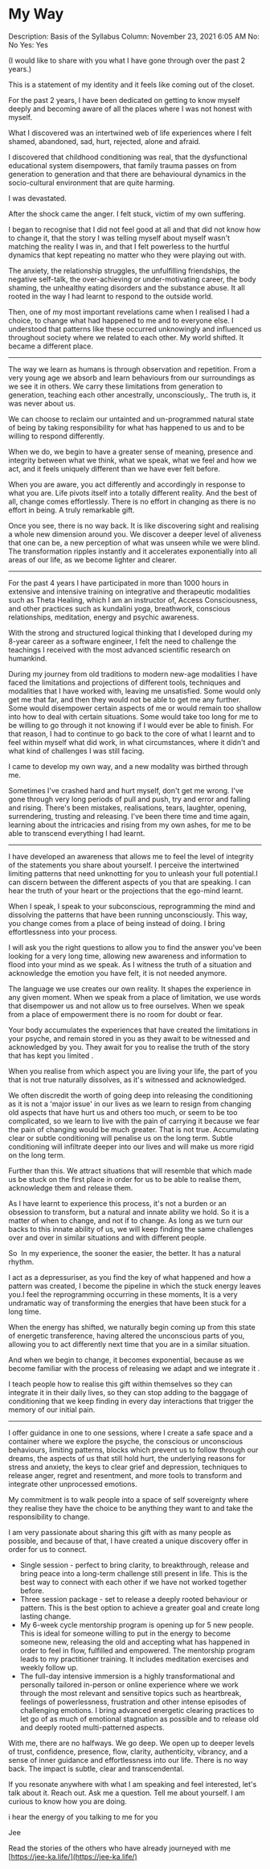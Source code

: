 # My Way

Description: Basis of the Syllabus
Column: November 23, 2021 6:05 AM
No: No
Yes: Yes

(I would like to share with you what I have gone through over the past 2 years.)

This is a statement of my identity and it feels like coming out of the closet.

For the past 2 years, I have been dedicated on getting to know myself deeply and becoming aware of all the places where I was not honest with myself.

What I discovered was an intertwined web of life experiences where I felt shamed, abandoned, sad, hurt, rejected, alone and afraid.

I discovered that childhood conditioning was real, that the dysfunctional educational system disempowers, that family trauma passes on from generation to generation and that there are behavioural dynamics in the socio-cultural environment that are quite harming.

I was devastated.

After the shock came the anger. I felt stuck, victim of my own suffering.

I began to recognise that I did not feel good at all and that did not know how to change it, that the story I was telling myself about myself wasn't matching the reality I was in, and that I felt powerless to the hurtful dynamics that kept repeating no matter who they were playing out with.

The anxiety, the relationship struggles, the unfulfilling friendships, the negative self-talk, the over-achieving or under-motivating career, the body shaming, the unhealthy eating disorders and the substance abuse. It all rooted in the way I had learnt to respond to the outside world.

Then, one of my most important revelations came when I realised I had a choice, to change what had happened to me and to everyone else. I understood that patterns like these occurred unknowingly and influenced us throughout society where we related to each other. My world shifted. It became a different place.

___________________________________________________________________________

The way we learn as humans is through observation and repetition. From a very young age we absorb and learn behaviours from our surroundings as we see it in others. We carry these limitations from generation to generation, teaching each other ancestrally, unconsciously,. The truth is, it was never about us.

We can choose to reclaim our untainted and un-programmed natural state of being by taking responsibility for what has happened to us and to be willing to respond differently.

When we do, we begin to have a greater sense of meaning, presence and integrity between what we think, what we speak, what we feel and how we act, and it feels uniquely different than we have ever felt before.

When you are aware, you act differently and accordingly in response to what you are. Life pivots itself into a totally different reality. And the best of all, change comes effortlessly. There is no effort in changing as there is no effort in being. A truly remarkable gift.

Once you see, there is no way back. It is like discovering sight and realising a whole new dimension around you. We discover a deeper level of aliveness that one can be, a new perception of what was unseen while we were blind. The transformation ripples instantly and it accelerates exponentially into all areas of our life, as we become lighter and clearer.

___________________________________________________________________________

For the past 4 years I have participated in more than 1000 hours in extensive and intensive training on integrative and therapeutic modalities such as Theta Healing, which I am an instructor of, Access Consciousness, and other practices such as kundalini yoga, breathwork, conscious relationships, meditation, energy and psychic awareness.

With the strong and structured logical thinking that I developed during my 8-year career as a software engineer, I felt the need to challenge the teachings I received with the most advanced scientific research on humankind.

During my journey from old traditions to modern new-age modalities I have faced the limitations and projections of different tools, techniques and modalities that I have worked with, leaving me unsatisfied. Some would only get me that far, and then they would not be able to get me any further. Some would disempower certain aspects of me or would remain too shallow into how to deal with certain situations. Some would take too long for me to be willing to go through it not knowing if I would ever be able to finish. For that reason, I had to continue to go back to the core of what I learnt and to feel within myself what did work, in what circumstances, where it didn't and what kind of challenges I was still facing.

I came to develop my own way, and a new modality was birthed through me.

Sometimes I've crashed hard and hurt myself, don't get me wrong. I've gone through very long periods of pull and push, try and error and falling and rising. There's been mistakes, realisations, tears, laughter, opening, surrendering, trusting and releasing. I've been there time and time again, learning about the intricacies and rising from my own ashes, for me to be able to transcend everything I had learnt.

___________________________________________________________________________

I have developed an awareness that allows me to feel the level of integrity of the statements you share about yourself. I perceive the intertwined limiting patterns that need unknotting for you to unleash your full potential.I can discern between the different aspects of you that are speaking. I can hear the truth of your heart or the projections that the ego-mind learnt.

When I speak, I speak to your subconscious, reprogramming the mind and dissolving the patterns that have been running unconsciously. This way, you change comes from a place of being instead of doing. I bring effortlessness into your process.

I will ask you the right questions to allow you to find the answer you've been looking for a very long time, allowing new awareness and information to flood into your mind as we speak. As I witness the truth of a situation and acknowledge the emotion you have felt, it is not needed anymore.

The language we use creates our own reality. It shapes the experience in any given moment. When we speak from a place of limitation, we use words that disempower us and not allow us to free ourselves. When we speak from a place of empowerment there is no room for doubt or fear.

Your body accumulates the experiences that have created the limitations in your psyche, and remain stored in you as they await to be witnessed and acknowledged by you. They await for you to realise the truth of the story that has kept you limited .

When you realise from which aspect you are living your life, the part of you that is not true naturally dissolves, as it's witnessed and acknowledged.

We often discredit the worth of going deep into releasing the conditioning as it is not a 'major issue' in our lives as we learn to resign from changing old aspects that have hurt us and others too much, or seem to be too complicated, so we learn to live with the pain of carrying it because we fear the pain of changing would be much greater. That is not true. Accumulating clear or subtle conditioning will penalise us on the long term. Subtle conditioning will infiltrate deeper into our lives and will make us more rigid on the long term.

Further than this. We attract situations that will resemble that which made us be stuck on the first place in order for us to be able to realise them, acknowledge them and release them.

As I have learnt to experience this process, it's not a burden or an obsession to transform, but a natural and innate ability we hold. So it is a matter of when to change, and not if to change. As long as we turn our backs to this innate ability of us, we will keep finding the same challenges over and over in similar situations and with different people.

So  In my experience, the sooner the easier, the better. It has a natural rhythm.

I act as a depressuriser, as you find the key of what happened and how a pattern was created, I become the pipeline in which the stuck energy leaves you.I feel the reprogramming occurring in these moments, It is a very undramatic way of transforming the energies that have been stuck for a long time.

When the energy has shifted, we naturally begin coming up from this state of energetic transference, having altered the unconscious parts of you, allowing you to act differently next time that you are in a similar situation.

And when we begin to change, it becomes exponential, because as we become familiar with the process of releasing we adapt and we integrate it .

I teach people how to realise this gift within themselves so they can integrate it in their daily lives, so they can stop adding to the baggage of conditioning that we keep finding in every day interactions that trigger the memory of our initial pain.

_______________________________________________________________________

I offer guidance in one to one sessions, where I create a safe space and a container where we explore the psyche, the conscious or unconscious behaviours, limiting patterns, blocks which prevent us to follow through our dreams, the aspects of us that still hold hurt, the underlying reasons for stress and anxiety, the keys to clear grief and depression, techniques to release anger, regret and resentment, and more tools to transform and integrate other unprocessed emotions.

My commitment is to walk people into a space of self sovereignty where they realise they have the choice to be anything they want to and take the responsibility to change.

I am very passionate about sharing this gift with as many people as possible, and because of that, I have created a unique discovery offer in order for us to connect.

- Single session - perfect to bring clarity, to breakthrough, release and bring peace into a long-term challenge still present in life. This is the best way to connect with each other if we have not worked together before.
- Three session package - set to release a deeply rooted behaviour or pattern. This is the best option to achieve a greater goal and create long lasting change.
- My 6-week cycle mentorship program is opening up for 5 new people. This is ideal for someone willing to put in the energy to become someone new, releasing the old and accepting what has happened in order to feel in flow, fulfilled and empowered. The mentorship program leads to my practitioner training. It includes meditation exercises and weekly follow up.
- The full-day intensive immersion is a highly transformational and personally tailored in-person or online experience where we work through the most relevant and sensitive topics such as heartbreak, feelings of powerlessness, frustration and other intense episodes of challenging emotions. I bring advanced energetic clearing practices to let go of as much of emotional stagnation as possible and to release old and deeply rooted multi-patterned aspects.

With me, there are no halfways. We go deep. We open up to deeper levels of trust, confidence, presence, flow, clarity, authenticity, vibrancy, and a sense of inner guidance and effortlessness into our life. There is no way back. The impact is subtle, clear and transcendental.

If you resonate anywhere with what I am speaking and feel interested, let's talk about it. Reach out. Ask me a question. Tell me about yourself. I am curious to know how you are doing.

i hear the energy of you talking to me for you

Jee

Read the stories of the others who have already journeyed with me [https://jee-ka.life/](https://jee-ka.life/)